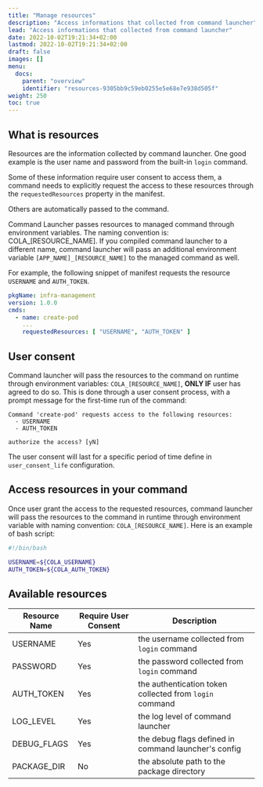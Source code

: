```yaml
---
title: "Manage resources"
description: "Access informations that collected from command launcher"
lead: "Access informations that collected from command launcher"
date: 2022-10-02T19:21:34+02:00
lastmod: 2022-10-02T19:21:34+02:00
draft: false
images: []
menu:
  docs:
    parent: "overview"
    identifier: "resources-9305bb9c59eb0255e5e68e7e938d505f"
weight: 250
toc: true
---
```


## What is resources

Resources are the information collected by command launcher. One good example is the user name and password from the built-in `login` command.

Some of these information require user consent to access them, a command needs to explicitly request the access to these resources through the `requestedResources` property in the manifest.

Others are automatically passed to the command.

Command Launcher passes resources to managed command through environment variables. The naming convention is: COLA_[RESOURCE_NAME]. If you compiled command launcher to a different name, command launcher will pass an additional environment variable `[APP_NAME]_[RESOURCE_NAME]` to the managed command as well.

For example, the following snippet of manifest requests the resource `USERNAME` and `AUTH_TOKEN`.

```yaml
pkgName: infra-management
version: 1.0.0
cmds:
  - name: create-pod
    ...
    requestedResources: [ "USERNAME", "AUTH_TOKEN" ]

```

## User consent

Command launcher will pass the resources to the command on runtime through environment variables: `COLA_[RESOURCE_NAME]`, **ONLY IF** user has agreed to do so. This is done through a user consent process, with a prompt message for the first-time run of the command:

```text
Command 'create-pod' requests access to the following resources:
  - USERNAME
  - AUTH_TOKEN

authorize the access? [yN]
```

The user consent will last for a specific period of time define in `user_consent_life` configuration.

## Access resources in your command

Once user grant the access to the requested resources, command launcher will pass the resources to the command in runtime through environment variable with naming convention: `COLA_[RESOURCE_NAME]`. Here is an example of bash script:

```bash
#!/bin/bash

USERNAME=${COLA_USERNAME}
AUTH_TOKEN=${COLA_AUTH_TOKEN}
```

## Available resources

| Resource Name | Require User Consent | Description                                             |
|---------------|----------------------|---------------------------------------------------------|
| USERNAME      | Yes                  | the username collected from `login` command             |
| PASSWORD      | Yes                  | the password collected from `login` command             |
| AUTH_TOKEN    | Yes                  | the authentication token collected from `login` command |
| LOG_LEVEL     | Yes                  | the log level of command launcher                       |
| DEBUG_FLAGS   | Yes                  | the debug flags defined in command launcher's config    |
| PACKAGE_DIR   | No                   | the absolute path to the package directory              |
